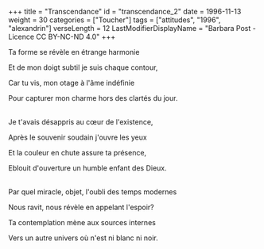 +++
title = "Transcendance"
id = "transcendance_2"
date = 1996-11-13
weight = 30
categories = ["Toucher"]
tags = ["attitudes", "1996", "alexandrin"]
verseLength = 12
LastModifierDisplayName = "Barbara Post - Licence CC BY-NC-ND 4.0"
+++

Ta forme se révèle en étrange harmonie

Et de mon doigt subtil je suis chaque contour,

Car tu vis, mon otage à l'âme indéfinie

Pour capturer mon charme hors des clartés du jour.

 \
Je t'avais désappris au cœur de l'existence,

Après le souvenir soudain j'ouvre les yeux

Et la couleur en chute assure ta présence,

Eblouit d'ouverture un humble enfant des Dieux.

 \
Par quel miracle, objet, l'oubli des temps modernes

Nous ravit, nous révèle en appelant l'espoir?

Ta contemplation mène aux sources internes

Vers un autre univers où n'est ni blanc ni noir.
